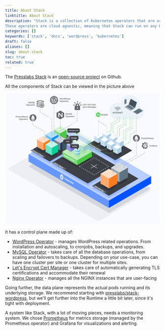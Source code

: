 ```yaml
---
title: About Stack
linktitle: About Stack
description: "Stack is a collection of Kubernetes operators that are used to manage and operate WordPress on top of Kubernetes.
Those operators are cloud agnostic, meaning that Stack can run on any Kubernetes cluster."
categories: []
keywords: ['stack', 'docs', 'wordpress', 'kubernetes']
draft: false
aliases: []
slug: about-stack
toc: true
related: true
---
```


The [Presslabs Stack](https://www.presslabs.com/stack/) is an [open-source project](https://github.com/presslabs/stack) on Github.

All the components of Stack can be viewed in the picture above

![stack-architecture](./images/stack.png)

It has a control plane made up of:

- [WordPress Operator](https://github.com/presslabs/wordpress-operator) - manages WordPress related operations. From installation and autoscaling, to cronjobs, backups, and upgrades.
- [MySQL Operator](https://www.presslabs.com/code/mysqloperator/) - takes care of all the database operations, from scaling and failovers to backups. Depending on your use-case, you can have one cluster per site or one cluster for multiple sites.
- [Let's Encrypt Cert Manager](https://github.com/jetstack/cert-manager) - takes care of automatically generating TLS certifications and accommodate their renewal
- [Nginx Operator](https://github.com/kubernetes/ingress-nginx) - manages all the NGINX instances that are user-facing

Going further, the data plane represents the actual pods running and its underlying storage. We recommend starting with [presslabs/stack-wordpress](https://github.com/presslabs/stack-wordpress), but we'll get further into the Runtime a little bit later, since it's tight with deployment.

A system like Stack, with a lot of moving pieces, needs a monitoring system. We chose [Prometheus](https://github.com/coreos/prometheus-operator/compare?expand=1) for metrics storage (managed by the Prometheus operator) and Grafana for visualizations and alerting.
